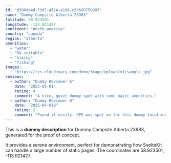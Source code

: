 ```yaml
---
id: "d380da4d-79d7-4f24-a186-c5db50758907"
name: "Dummy Campsite Alberta 23983"
latitude: 58.923501
longitude: -113.921427
continent: "north-america"
country: "canada"
region: "alberta"
amenities:
  - "water"
  - "RV-suitable"
  - "hiking"
  - "fishing"
images:
  - "https://res.cloudinary.com/demo/image/upload/v1/sample.jpg"
reviews:
  - author: "Dummy Reviewer A"
    date: "2025-05-01"
    rating: 4
    comment: "A nice, quiet dummy spot with some basic amenities."
  - author: "Dummy Reviewer B"
    date: "2025-04-019"
    rating: 2
    comment: "Found it easily. GPS was spot on for this dummy location."
---
```


This is a **dummy description** for Dummy Campsite Alberta 23983, generated for the proof of concept.

It provides a serene environment, perfect for demonstrating how SvelteKit can handle a large number of static pages. The coordinates are 58.923501, -113.921427.
